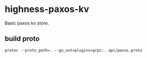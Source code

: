 # highness-paxos-kv
Basic paxos kv store.

## build proto
```shell
protoc --proto_path=. --go_out=plugins=grpc:. api/paxos.proto
```
